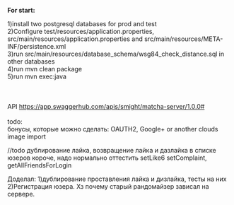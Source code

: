 <b>For start:</b><br>

1)install two postgresql databases for prod and test <br>
2)Configure test/resources/application.properties, src/main/resources/application.properties and src/main/resources/META-INF/persistence.xml <br>
3)run src/main/resources/database_schema/wsg84_check_distance.sql in other databases <br>
4)run mvn clean package <br>
5)run mvn exec:java <br>
<br><br><br>
API https://app.swaggerhub.com/apis/smight/matcha-server/1.0.0#<br>
<br>
todo:<br>
бонусы, которые можно сделать: OAUTH2, Google+ or another clouds image import


//todo дублирование лайка, возвращение лайка и дазлайка в списке юзеров
короче, надо нормально оттестить setLike6 setComplaint, getAllFriendsForLogin



Доделал:
1)дублирование проставления лайка и дизлайка, тесты на них
2)Регистрация юзера. Хз почему старый рандомайзер зависал на сервере.

